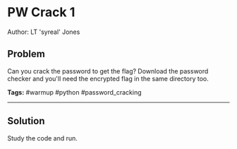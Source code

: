 # PW Crack 1

Author: LT 'syreal' Jones

## Problem

Can you crack the password to get the flag? Download the password checker and you'll need the encrypted flag in the same directory too.

**Tags:** #warmup #python #password_cracking

---

## Solution

Study the code and run.
